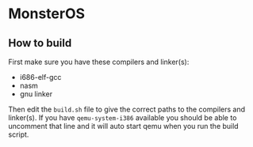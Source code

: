 # MonsterOS

## How to build
First make sure you have these compilers and linker(s):
- i686-elf-gcc
- nasm
- gnu linker

Then edit the `build.sh` file to give the correct paths to the compilers and linker(s).
If you have `qemu-system-i386` available you should be able to uncomment that line and
it will auto start qemu when you run the build script.
